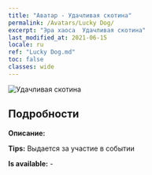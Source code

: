 ```yaml
---
title: "Аватар - Удачливая скотина"
permalink: /Avatars/Lucky Dog/
excerpt: "Эра хаоса  Удачливая скотина"
last_modified_at: 2021-06-15
locale: ru
ref: "Lucky Dog.md"
toc: false
classes: wide
---
```

 ![Удачливая скотина](/images/a/avatarFrame_55.png)

## Подробности

 **Описание:**  

 **Tips:** Выдается за участие в событии 

 **Is available:**  - 

